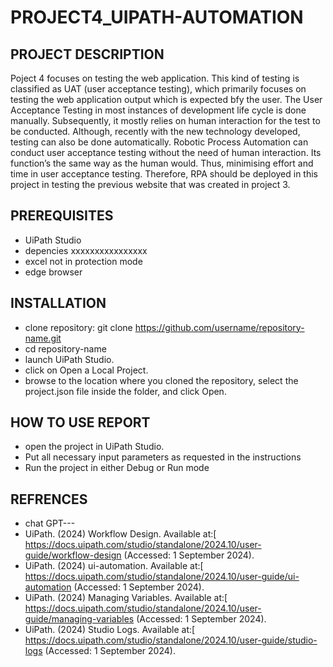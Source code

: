 # PROJECT4_UIPATH-AUTOMATION

## PROJECT DESCRIPTION
Poject 4 focuses on testing the web application. This kind of testing is classified as UAT (user acceptance testing), which primarily focuses on testing the web application output which is expected bfy the user. The User Acceptance Testing in most instances of development life cycle is done manually. Subsequently, it mostly relies on human interaction for the test to be conducted. Although, recently with the new technology developed, testing can also be done automatically. Robotic Process Automation can conduct user acceptance testing without the need of human interaction. Its function’s the same way as the human would. Thus, minimising effort and time in user acceptance testing. Therefore, RPA should be deployed in this project in testing the previous website that was created in project 3.

## PREREQUISITES
- UiPath Studio
- depencies xxxxxxxxxxxxxxxx
- excel not in protection mode
- edge browser
  
## INSTALLATION
- clone repository: git clone https://github.com/username/repository-name.git
- cd repository-name
- launch UiPath Studio.
- click on Open a Local Project.
- browse to the location where you cloned the repository, select the project.json file inside the folder, and click Open.

## HOW TO USE REPORT
- open the project in UiPath Studio.
- Put all necessary input parameters as requested in the instructions
- Run the project in either Debug or Run mode

## REFRENCES
- chat GPT---
- UiPath. (2024) Workflow Design. Available at:[ https://docs.uipath.com/studio/standalone/2024.10/user-guide/workflow-design (Accessed: 1 September 2024).
- UiPath. (2024) ui-automation. Available at:[ https://docs.uipath.com/studio/standalone/2024.10/user-guide/ui-automation (Accessed: 1 September 2024).
- UiPath. (2024) Managing Variables. Available at:[ https://docs.uipath.com/studio/standalone/2024.10/user-guide/managing-variables (Accessed: 1 September 2024).
- UiPath. (2024) Studio Logs. Available at:[ https://docs.uipath.com/studio/standalone/2024.10/user-guide/studio-logs (Accessed: 1 September 2024).
